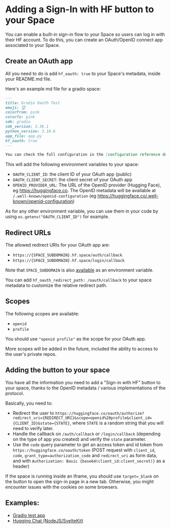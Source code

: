 # Adding a Sign-In with HF button to your Space

You can enable a built-in sign-in flow to your Space so users can log in with their HF account. To do this, you can create an OAuth/OpenID connect app associated to your Space.

## Create an OAuth app

All you need to do is add `hf_oauth: true` to your Space's metadata, inside your README.md file.

Here's an example md file for a gradio space:

```markdown
---
title: Gradio Oauth Test
emoji: 🏆
colorFrom: pink
colorTo: pink
sdk: gradio
sdk_version: 3.36.1
python_version: 3.10.6
app_file: app.py
hf_oauth: true
---

You can check the full configuration in the [configuration reference docs](./spaces-config-reference).
```

This will add the following environment variables to your space:

- `OAUTH_CLIENT_ID`: the client ID of your OAuth app (public)
- `OAUTH_CLIENT_SECRET`: the client secret of your OAuth app
- `OPENID_PROVIDER_URL`: The URL of the OpenID provider (Hugging Face), eg <a href="https://huggingface.co">https://huggingface.co</a>. The OpenID metadata will be available at `/.well-known/openid-configuration` (eg <a href="https://huggingface.co/.well-known/openid-configuration">https://huggingface.co/.well-known/openid-configuration</a>)

As for any other environment variable, you can use them in your code by using `os.getenv("OAUTH_CLIENT_ID")` for example.

## Redirect URLs 

The allowed redirect URIs for your OAuth app are:

- `https://{SPACE_SUBDOMAIN}.hf.space/auth/callback`
- `https://{SPACE_SUBDOMAIN}.hf.space/login/callback`

Note that `SPACE_SUBDOMAIN` is also [available](https://huggingface.co/docs/hub/spaces-overview#helper-environment-variables) as an environment variable.

You can add `hf_oauth_redirect_path: /oauth/callback` to your space metadata to customize the relative redirect path.

## Scopes

The following scopes are available:

- `openid`
- `profile`

You should use `"openid profile"` as the scope for your OAuth app.

More scopes will be added in the future, included the ability to access to the user's private repos.

## Adding the button to your space

You have all the information you need to add a "Sign-in with HF" button to your space, thanks to the OpenID metadata / various implementations of the protocol.

Basically, you need to:

- Redirect the user to `https://huggingface.co/oauth/authorize?redirect_uri={REDIRECT_URI}&scope=openid%20profile&client_id={CLIENT_ID}&state={STATE}`, where `STATE` is a random string that you will need to verify later.
- Handle the callback on `/auth/callback` or `/login/callback` (depending on the type of app you created) and verify the `state` parameter.
- Use the `code` query parameter to get an access token and id token from `https://huggingface.co/oauth/token` (POST request with `client_id`, `code`, `grant_type=authorization_code` and `redirect_uri` as form data, and with `Authorization: Basic {base64(client_id:client_secret)}` as a header)

<Tip warning={true}>

If the space is running inside an iframe, you should use `target=_blank` on the button to open the sign-in page in a new tab. Otherwise, you might encounter issues with the cookies on some browsers.

</Tip>

## Examples:

- [Gradio test app](https://huggingface.co/spaces/Wauplin/gradio-oauth-test)
- [Hugging Chat (NodeJS/SvelteKit)](https://huggingface.co/spaces/coyotte508/chat-ui)